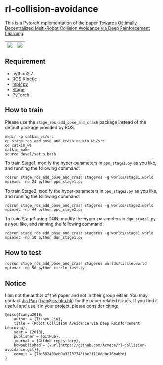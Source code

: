 # rl-collision-avoidance

This is a Pytorch implementation of the paper [Towards Optimally Decentralized Multi-Robot Collision Avoidance via Deep Reinforcement Learning](https://arxiv.org/abs/1709.10082)

![](./doc/stage2.gif)  |  ![](./doc/circle_test.gif)
:-------------------------:|:-------------------------:

## Requirement

- python2.7
- [ROS Kinetic](http://wiki.ros.org/kinetic)
- [mpi4py](https://mpi4py.readthedocs.io/en/stable/)
- [Stage](http://rtv.github.io/Stage/)
- [PyTorch](http://pytorch.org/)


## How to train
Please use the `stage_ros-add_pose_and_crash` package instead of the default package provided by ROS.
```
mkdir -p catkin_ws/src
cp stage_ros-add_pose_and_crash catkin_ws/src
cd catkin_ws
catkin_make
source devel/setup.bash
```

To train Stage1, modify the hyper-parameters in `ppo_stage1.py` as you like, and running the following command:
```
rosrun stage_ros_add_pose_and_crash stageros -g worlds/stage1.world
mpiexec -np 24 python ppo_stage1.py
```
To train Stage2, modify the hyper-parameters in `ppo_stage2.py` as you like, and running the following command:
```
rosrun stage_ros_add_pose_and_crash stageros -g worlds/stage2.world
mpiexec -np 44 python ppo_stage2.py
```
To train Stage1 using DQN, modify the hyper-parameters in `dqn_stage1.py` as you like, and running the following command:
```
rosrun stage_ros_add_pose_and_crash stageros -g worlds/stage1.world
mpiexec -np 10 python dqn_stage1.py
```
## How to test

```
rosrun stage_ros_add_pose_and_crash stageros worlds/circle.world
mpiexec -np 50 python circle_test.py
```

## Notice
I am not the author of the paper and not in their group either. You may contact [Jia Pan](https://sites.google.com/site/panjia/) (jpan@cs.hku.hk) for the paper related issues. 
If you find it useful and use it in your project, please consider citing:
```
@misc{Tianyu2018,
	author = {Tianyu Liu},
	title = {Robot Collision Avoidance via Deep Reinforcement Learning},
	year = {2018},
	publisher = {GitHub},
	journal = {GitHub repository},
	howpublished = {\url{https://github.com/Acmece/rl-collision-avoidance.git}},
	commit = {7bc682403cb9a327377481be1f110debc16babbd}
}
```
